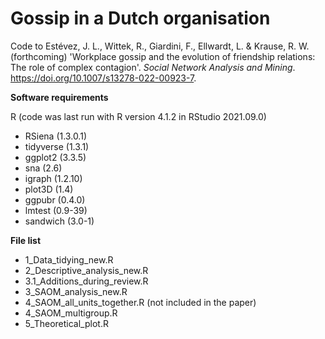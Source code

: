 # Gossip in a Dutch organisation

Code to Estévez, J. L., Wittek, R., Giardini, F., Ellwardt, L. & Krause, R. W. (forthcoming) 'Workplace gossip and the evolution of friendship relations: The role of complex contagion'. *Social Network Analysis and Mining*. https://doi.org/10.1007/s13278-022-00923-7.

**Software requirements**

R (code was last run with R version 4.1.2 in RStudio 2021.09.0)
- RSiena (1.3.0.1)
- tidyverse (1.3.1)
- ggplot2 (3.3.5)
- sna (2.6)
- igraph (1.2.10)
- plot3D (1.4)
- ggpubr (0.4.0)
- lmtest (0.9-39)
- sandwich (3.0-1)

**File list**

- 1_Data_tidying_new.R
- 2_Descriptive_analysis_new.R
- 3.1_Additions_during_review.R
- 3_SAOM_analysis_new.R
- 4_SAOM_all_units_together.R (not included in the paper)
- 4_SAOM_multigroup.R
- 5_Theoretical_plot.R
